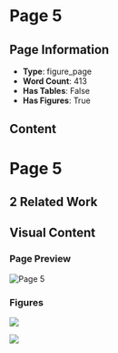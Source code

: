 # Page 5

## Page Information

- **Type**: figure_page
- **Word Count**: 413
- **Has Tables**: False
- **Has Figures**: True

## Content

# Page 5

## 2 Related Work

## Visual Content

### Page Preview

![Page 5](/projects/llms/images/CAG_A_Realtime_Lowcost_Enhancedrobustness_Hightransferability_Contentaware_Adversarial_Attack_Genera_page_5.png)

### Figures

![](/projects/llms/figures/CAG_A_Realtime_Lowcost_Enhancedrobustness_Hightransferability_Contentaware_Adversarial_Attack_Genera_page_5_figure_1.png)


![](/projects/llms/figures/CAG_A_Realtime_Lowcost_Enhancedrobustness_Hightransferability_Contentaware_Adversarial_Attack_Genera_page_5_figure_2.png)


